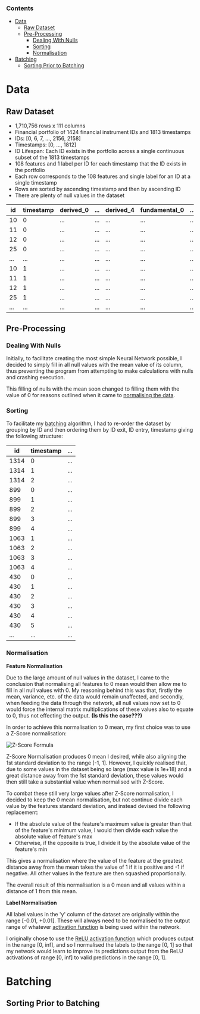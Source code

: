 ### Contents
- [Data](#data)
  - [Raw Dataset](#raw-dataset)
  - [Pre-Processing](#pre-processing)
    - [Dealing With Nulls](#dealing-with-nulls)
    - [Sorting](#sorting)
    - [Normalisation](#normalisation)
- [Batching](#batching)
    - [Sorting Prior to Batching](#sorting-prior-to-batching)

# Data

## Raw Dataset

* 1,710,756 rows x 111 columns
* Financial portfolio of 1424 financial instrument IDs and 1813 timestamps
* IDs: [0, 6, 7, ..., 2156, 2158]
* Timestamps: [0, ..., 1812]
* ID Lifespan: Each ID exists in the portfolio across a single continuous subset of the 1813 timestamps
* 108 features and 1 label per ID for each timestamp that the ID exists in the portfolio
* Each row corresponds to the 108 features and single label for an ID at a single timestamp
* Rows are sorted by ascending timestamp and then by ascending ID
* There are plenty of null values in the dataset

| id | timestamp | derived_0 | ... | derived_4 | fundamental_0 | ... | fundamental_63 | technical_0 | ... | technical_3 | technical_5 | ... | technical_44 | y |
|---|---|---|---|---|---|---|---|---|---|---|---|---|---|---|
| 10 | 0 |...|...|...|...|...|...|...|...|...|...|...|...|...|
| 11 | 0 |...|...|...|...|...|...|...|...|...|...|...|...|...|
| 12 | 0 |...|...|...|...|...|...|...|...|...|...|...|...|...|
| 25 | 0 |...|...|...|...|...|...|...|...|...|...|...|...|...|
| ... | ... |...|...|...|...|...|...|...|...|...|...|...|...|...|
| 10 | 1 |...|...|...|...|...|...|...|...|...|...|...|...|...|
| 11 | 1 |...|...|...|...|...|...|...|...|...|...|...|...|...|
| 12 | 1 |...|...|...|...|...|...|...|...|...|...|...|...|...|
| 25 | 1 |...|...|...|...|...|...|...|...|...|...|...|...|...|
| ... | ... |...|...|...|...|...|...|...|...|...|...|...|...|...|


## Pre-Processing

### Dealing With Nulls

Initially, to facilitate creating the most simple Neural Network possible, I decided to simply fill in all null values with the mean value of its column, thus preventing the program from attempting to make calculations with nulls and crashing execution.

This filling of nulls with the mean soon changed to filling them with the value of 0 for reasons outlined when it came to [normalising the data](#normalisation).

### Sorting

To facilitate my [batching](#batching) algorithm, I had to re-order the dataset by grouping by ID and then ordering them by ID exit, ID entry, timestamp giving the following structure:

| id | timestamp | ... |
|----|-----------|-----|
| 1314 | 0 | ... |
| 1314 | 1 | ... |
| 1314 | 2 | ... |
| 899 | 0 | ... |
| 899 | 1 | ... |
| 899 | 2 | ... |
| 899 | 3 | ... |
| 899 | 4 | ... |
| 1063 | 1 | ... |
| 1063 | 2 | ... |
| 1063 | 3 | ... |
| 1063 | 4 | ... |
| 430 | 0 | ... |
| 430 | 1 | ... |
| 430 | 2 | ... |
| 430 | 3 | ... |
| 430 | 4 | ... |
| 430 | 5 | ... |
| ... | ... | ... |

### Normalisation

**Feature Normalisation**

Due to the large amount of null values in the dataset, I came to the conclusion that normalising all features to 0 mean would then allow me to fill in all null values with 0. My reasoning behind this was that, firstly the mean, variance, etc. of the data would remain unaffected, and secondly, when feeding the data through the network, all null values now set to 0 would force the internal matrix multiplications of these values also to equate to 0, thus not effecting the output. **(Is this the case???)**

In order to achieve this normalisation to 0 mean, my first choice was to use a Z-Score normalisation:

![Z-Score Formula](http://mathurl.com/y9pw597o.png)


Z-Score Normalisation produces 0 mean I desired, while also aligning the 1st standard deviation to the range [-1, 1]. However, I quickly realised that, due to some values in the dataset being so large (max value is 1e+18) and a great distance away from the 1st standard deviation, these values would then still take a substantial value when normalised with Z-Score.

To combat these still very large values after Z-Score normalisation, I decided to keep the 0 mean normalisation, but not continue divide each value by the features standard deviation, and instead devised the following replacement:

* If the absolute value of the feature's maximum value is greater than that of the feature's minimum value, I would then divide each value the absolute value of feature's max
* Otherwise, if the opposite is true, I divide it by the absolute value of the feature's min



This gives a normalisation where the value of the feature at the greatest distance away from the mean takes the value of 1 if it is positive and -1 if negative. All other values in the feature are then squashed proportionally.

The overall result of this normalisation is a 0 mean and all values within a distance of 1 from this mean.

**Label Normalisation**

All label values in the 'y' column of the dataset are originally within the range [-0.01, +0.01]. These will always need to be normalised to the output range of whatever [activation function](#) is being used within the network.

I originally chose to use the [ReLU activation function](#) which produces output in the range [0, inf], and so I normalised the labels to the range [0, 1] so that my network would learn to improve its predictions output from the ReLU activations of range [0, inf] to valid predictions in the range [0, 1].

# Batching

## Sorting Prior to Batching
